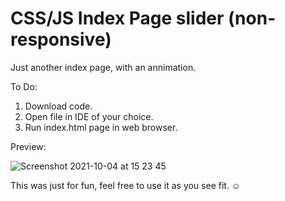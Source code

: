 # CSS/JS Index Page slider (non-responsive)
Just another index page, with an annimation. 

To Do: 
1. Download code.  
2. Open file in IDE of your choice. 
3. Run index.html page in web browser. 

Preview: 


![Screenshot 2021-10-04 at 15 23 45](https://user-images.githubusercontent.com/46840093/135868931-a62653e5-cc1b-45eb-a8b1-f6ba66d730bc.jpg)

This was just for fun, feel free to use it as you see fit. ☺️
